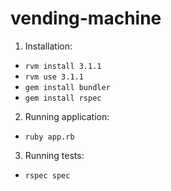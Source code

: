 # vending-machine

1. Installation:
- `rvm install 3.1.1`
- `rvm use 3.1.1`
- `gem install bundler`
- `gem install rspec`
2. Running application:
- `ruby app.rb`
3. Running tests:
- `rspec spec`
